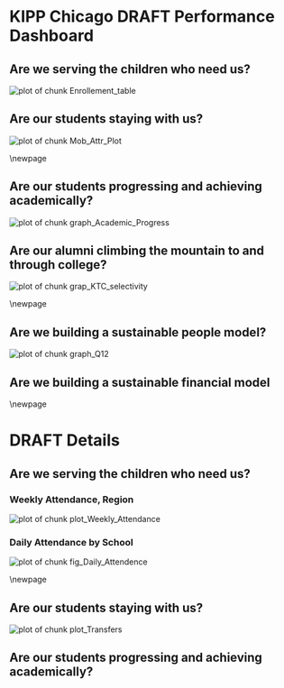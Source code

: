 # KIPP Chicago DRAFT Performance Dashboard













## Are we serving the children who need us?






![plot of chunk Enrollement_table](figure/Enrollement_table.png) 





## Are our students staying with us?



![plot of chunk Mob_Attr_Plot](figure/Mob_Attr_Plot.png) 


\newpage

## Are our students progressing and achieving academically?









![plot of chunk graph_Academic_Progress](figure/graph_Academic_Progress.png) 





## Are our alumni climbing the mountain to and through college?



![plot of chunk grap_KTC_selectivity](figure/grap_KTC_selectivity.png) 



\newpage

## Are we building a sustainable people model?








![plot of chunk graph_Q12](figure/graph_Q12.png) 


## Are we building a sustainable financial model

\newpage

# DRAFT Details

## Are we serving the children who need us?








### Weekly Attendance, Region

![plot of chunk plot_Weekly_Attendance](figure/plot_Weekly_Attendance.png) 


### Daily Attendance by School

![plot of chunk fig_Daily_Attendence](figure/fig_Daily_Attendence.png) 



\newpage

## Are our students staying with us?
  






![plot of chunk plot_Transfers](figure/plot_Transfers.png) 


## Are our students progressing and achieving academically?
